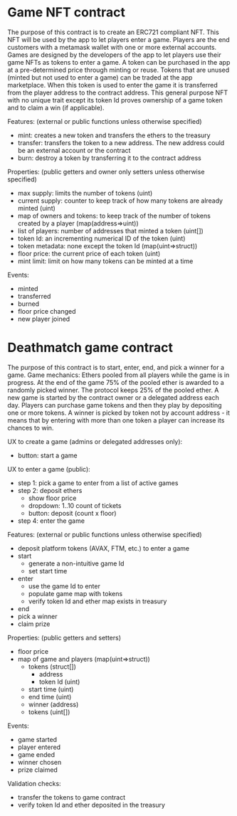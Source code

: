 # Game NFT contract

The purpose of this contract is to create an ERC721 compliant NFT. This NFT will be used by the app to let players enter a game. Players are the end customers with a metamask wallet with one or more external accounts. Games are designed by the developers of the app to let players use their game NFTs as tokens to enter a game. A token can be purchased in the app at a pre-determined price through minting or reuse. Tokens that are unused (minted but not used to enter a game) can be traded at the app marketplace. When this token is used to enter the game it is transferred from the player address to the contract address. This general purpose NFT with no unique trait except its token Id proves ownership of a game token and to claim a win (if applicable).

Features:
(external or public functions unless otherwise specified)

- mint: creates a new token and transfers the ethers to the treasury
- transfer: transfers the token to a new address. The new address could be an external account or the contract
- burn: destroy a token by transferring it to the contract address

Properties:
(public getters and owner only setters unless otherwise specified)

- max supply: limits the number of tokens (uint)
- current supply: counter to keep track of how many tokens are already minted (uint)
- map of owners and tokens: to keep track of the number of tokens created by a player (map(address=>uint))
- list of players: number of addresses that minted a token (uint[])
- token Id: an incrementing numerical ID of the token (uint)
- token metadata: none except the token Id (map(uint=>struct))
- floor price: the current price of each token (uint)
- mint limit: limit on how many tokens can be minted at a time

Events:

- minted
- transferred
- burned
- floor price changed
- new player joined

# Deathmatch game contract

The purpose of this contract is to start, enter, end, and pick a winner for a game. Game mechanics: Ethers pooled from all players while the game is in progress. At the end of the game 75% of the pooled ether is awarded to a randomly picked winner. The protocol keeps 25% of the pooled ether. A new game is started by the contract owner or a delegated address each day. Players can purchase game tokens and then they play by depositing one or more tokens. A winner is picked by token not by account address - it means that by entering with more than one token a player can increase its chances to win.

UX to create a game (admins or delegated addresses only):

- button: start a game

UX to enter a game (public):

- step 1: pick a game to enter from a list of active games
- step 2: deposit ethers
  - show floor price
  - dropdown: 1..10 count of tickets
  - button: deposit (count x floor)
- step 4: enter the game

Features:
(external or public functions unless otherwise specified)

- deposit platform tokens (AVAX, FTM, etc.) to enter a game
- start
  - generate a non-intuitive game Id
  - set start time
- enter
  - use the game Id to enter
  - populate game map with tokens
  - verify token Id and ether map exists in treasury
- end
- pick a winner
- claim prize

Properties:
(public getters and setters)

- floor price
- map of game and players (map(uint=>struct))
  - tokens (struct[])
    - address
    - token Id (uint)
  - start time (uint)
  - end time (uint)
  - winner (address)
  - tokens (uint[])

Events:

- game started
- player entered
- game ended
- winner chosen
- prize claimed

Validation checks:

- transfer the tokens to game contract
- verify token Id and ether deposited in the treasury
